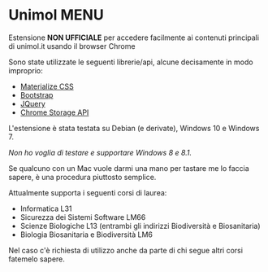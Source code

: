 # **Unimol MENU**

Estensione **NON UFFICIALE** per accedere facilmente ai contenuti principali di unimol.it usando il browser Chrome

Sono state utilizzate le seguenti librerie/api, alcune decisamente in modo improprio:

- [Materialize CSS](http://materializecss.com/getting-started.html)
- [Bootstrap](https://getbootstrap.com/)
- [JQuery](https://jquery.com/)
- [Chrome Storage API](https://developer.chrome.com/extensions/storage)

L'estensione è stata testata su Debian (e derivate), Windows 10 e Windows 7.

*Non ho voglia di testare e supportare Windows 8 e 8.1.*

Se qualcuno con un Mac vuole darmi una mano per tastare me lo faccia sapere, è una procedura piuttosto semplice.

Attualmente supporta i seguenti corsi di laurea:

- Informatica L31
- Sicurezza dei Sistemi Software LM66
- Scienze Biologiche L13 (entrambi gli indirizzi Biodiversità e Biosanitaria)
- Biologia Biosanitaria e Biodiversità LM6

Nel caso c'è richiesta di utilizzo anche da parte di chi segue altri corsi fatemelo sapere.

